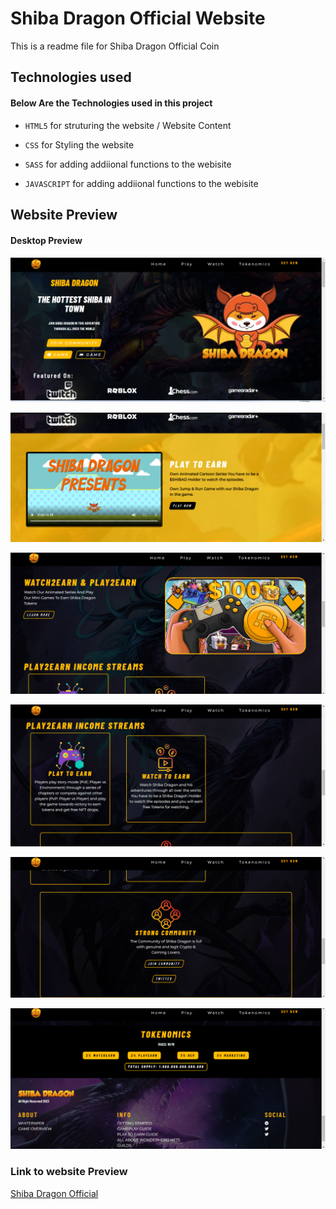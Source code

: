 # Shiba Dragon  Official Website

This is a readme file for Shiba Dragon Official Coin

## Technologies used

#### Below Are the Technologies used in this project

* `HTML5` for struturing the website / Website Content

* `CSS` for Styling the website 

* `SASS` for adding addiional functions to the webisite

* `JAVASCRIPT` for adding addiional functions to the webisite

## Website Preview

#### Desktop Preview

![alt text](https://github.com/Arc9067/shiba-dragon/blob/main/Screenshots/1.png?raw=true)

![alt text](https://github.com/Arc9067/shiba-dragon/blob/main/Screenshots/2.png?raw=true)

![alt text](https://github.com/Arc9067/shiba-dragon/blob/main/Screenshots/3.png?raw=true)

![alt text](https://github.com/Arc9067/shiba-dragon/blob/main/Screenshots/4.png?raw=true)

![alt text](https://github.com/Arc9067/shiba-dragon/blob/main/Screenshots/5.png?raw=true)

![alt text](https://github.com/Arc9067/shiba-dragon/blob/main/Screenshots/6.png?raw=true)


### Link to website Preview

[Shiba Dragon Official](https://shibadragonbsc.com)


